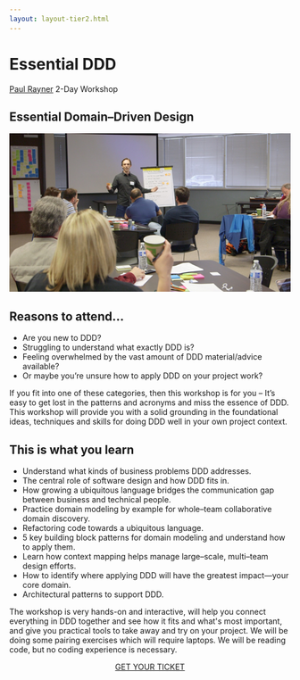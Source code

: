 ```yaml
---
layout: layout-tier2.html
---
```

<div class="container section workshops">
	<h1 class="section-header">Essential DDD</h1>
	<!--<p class="copy">
		Want to maximize your learning by really digging into a topic and getting hands-on experience with an expert instructor? We will be offering full-day (9am-5pm) pre-conference workshops prior to the Wednesday evening conference kickoff on Tuesday and Wednesday, September 11 &amp; 12, 2018.
	</p>-->
	<!-- begin workshop element -->
	<div class="row">
      <div class="col-xs-12 col-sm-2">
            <div class="speaker-container">
                <a href="../speakers/paul-rayner.html"><div class="speaker-img paul-rayner"></div></a>
                </div>
            </div>
        <div class="col-xs-12 col-sm-10 workshop-list">
        <!--<h2><a href="../speakers/paul-rayner.html">Essential DDD</a></h2>-->
            <p class="copy">            
                <span class="workshops--speaker-name"><a href="../speakers/paul-rayner.html">Paul Rayner</a></span>
                <span class="workshops--duration">2-Day Workshop</span>
            </p>
            <h2 class="speaker-subheader"><strong>Essential Domain–Driven Design</strong></h2>
            <img src="../img/workshop/Workshop-Paul-Rayner.png" class="speaker--workshop-content-img" alt="" />
            <h2 class="speaker-subheader">Reasons to attend...</h2>
            <p></p>
            <ul class="copy-list">
            <li>Are you new to DDD?</li>
            <li>Struggling to understand what exactly DDD is?</li>
            <li>Feeling overwhelmed by the vast amount of DDD material/advice available?</li>
            <li>Or maybe you’re unsure how to apply DDD on your project work?</li>
            </ul>
            <p class="copy">If you fit into one of these categories, then this workshop is for you – It’s easy to get lost in the patterns and acronyms and miss the essence of DDD. This workshop will provide you with a solid grounding in the foundational ideas, techniques and skills for doing DDD well in your own project context.</p>
            <h2 class="speaker-subheader">This is what you learn</h2>
            <ul class="copy-list">
            <li>Understand what kinds of business problems DDD addresses.</li>
            <li>The central role of software design and how DDD fits in.</li>
            <li>How growing a ubiquitous language bridges the communication gap between business and technical people.</li>
            <li>Practice domain modeling by example for whole–team collaborative domain discovery.</li>
            <li>Refactoring code towards a ubiquitous language.</li>
            <li>5 key building block patterns for domain modeling and understand how to apply them.</li>
            <li>Learn how context mapping helps manage large–scale, multi–team design efforts.</li>
            <li>How to identify where applying DDD will have the greatest impact—your core domain.</li>
            <li>Architectural patterns to support DDD.</li>
            </ul>
            <p class="copy">The workshop is very hands-on and interactive, will help you connect everything in DDD together and see how it fits and what's most important, and give you practical tools to take away and try on your project. We will be doing some pairing exercises which will require laptops. We will be reading code, but no coding experience is necessary. </p>
            <div class="col-xs-12" align="center">
                <a class="btn" href="https://ti.to/explore-ddd-conference/explore-ddd-2018">GET YOUR TICKET</a>
            </div>
        </div>
    </div>
</div> <!-- container -->
